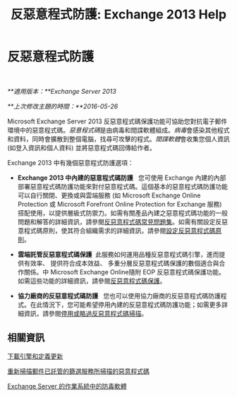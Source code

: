 ﻿---
title: '反惡意程式防護: Exchange 2013 Help'
TOCTitle: 反惡意程式防護
ms:assetid: a4b34f3b-5648-4d18-ac80-c2af4fa6cb7e
ms:mtpsurl: https://technet.microsoft.com/zh-tw/library/JJ150547(v=EXCHG.150)
ms:contentKeyID: 50473879
ms.date: 05/21/2018
mtps_version: v=EXCHG.150
ms.translationtype: MT
---

# 反惡意程式防護

 

_**適用版本：**Exchange Server 2013_

_**上次修改主題的時間：**2016-05-26_

Microsoft Exchange Server 2013 反惡意程式碼保護功能可協助您對抗電子郵件環境中的惡意程式碼。*惡意程式碼*是由病毒和間諜軟體組成。*病毒*會感染其他程式和資料，同時會擴散到整個電腦，找尋可攻擊的程式。*間諜軟體*會收集您個人資訊 (如登入資訊和個人資料) 並將惡意程式碼回傳給作者。

Exchange 2013 中有幾個惡意程式防護選項：

  - **Exchange 2013 中內建的惡意程式碼防護**   您可使用 Exchange 內建的內部部署惡意程式碼防護功能來對付惡意程式碼。這個基本的惡意程式碼防護功能可以自行關閉、更換或與雲端服務 (如 Microsoft Exchange Online Protection 或 Microsoft Forefront Online Protection for Exchange 服務) 搭配使用，以提供層級式防禦力。如需有關產品內建之惡意程式碼功能的一般問題和解答的詳細資訊，請參閱[反惡意程式碼常見問題集](anti-malware-faq-exchange-2013-help.md)。如需有關設定反惡意程式碼原則，使其符合組織需求的詳細資訊，請參閱[設定反惡意程式碼原則](configure-anti-malware-policies-exchange-2013-help.md)。

  - **雲端託管反惡意程式碼保護**  此服務如何運用品種反惡意程式碼引擎，進而提供有效率、 提供符合成本效益、 多重分層反惡意程式碼保護的數個適合與合作關係。中 Microsoft Exchange Online隨附 EOP 反惡意程式碼保護功能。如需這些功能的詳細資訊，請參閱[反惡意程式碼保護](https://technet.microsoft.com/zh-tw/library/jj200669\(v=exchg.150\))。

  - **協力廠商的反惡意程式碼防護**   您也可以使用協力廠商的反惡意程式碼防護程式。在此情況下，您可能希望停用內建的反惡意程式碼防護功能；如需更多詳細資訊，請參閱[停用或略過反惡意程式碼掃描](disable-or-bypass-anti-malware-scanning-exchange-2013-help.md)。

## 相關資訊

[下載引擎和定義更新](download-engine-and-definition-updates-exchange-2013-help.md)

[重新掃描郵件已託管的篩選服務所掃描的惡意程式碼](rescan-messages-already-malware-scanned-by-the-hosted-filtering-service-exchange-2013-help.md)

[Exchange Server 的作業系統中的防毒軟體](anti-virus-software-in-the-operating-system-on-exchange-servers-exchange-2013-help.md)


